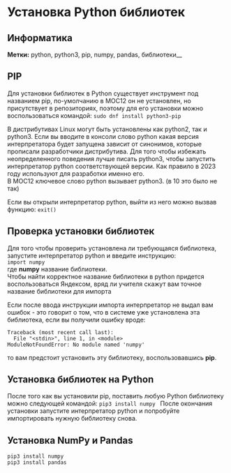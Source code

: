 # Установка Python библиотек
## Информатика
**Метки:** python, python3, pip, numpy, pandas, библиотеки__

## PIP
Для установки библиотек в Python существует инструмент под названием pip, по-умолчанию в МОС12 он не установлен, но присутствует в репозиториях, поэтому для его установки можно воспользоваться командой:
```sudo dnf install python3-pip```

В дистрибутивах Linux могут быть установлены как python2, так и python3. Если вы вводите в консоли слово python какая версия интерпретатора будет запущена зависит от синонимов, которые прописали разработчики дистрибутива. Для того чтобы избежать неопределенного поведения лучше писать python3, чтобы запустить интерпретатор python соответствующей версии. Как правило в 2023 году используют для разработки именно его.\
В МОС12 ключевое слово python вызывает python3. (в 10 это было не так)

Если вы открыли интерпретатор python, выйти из него можно вызвав функцию:
```exit()```

## Проверка установки библиотек
Для того чтобы проверить установлена ли требующаяся библиотека, запустите интерпретатор python и введите инструкцию:\
```import numpy```\
где __numpy__ название библиотеки.\
Чтобы найти корректное название библиотеки в python придется воспользоваться Яндексом, вряд ли учителя скажут вам точное название библиотеки для импорта

Если после ввода инструкции импорта интерпретатор не выдал вам ошибок - это говорит о том, что в системе уже установлена эта библиотека, если вы получили ошибку вроде:
```
Traceback (most recent call last):
  File "<stdin>", line 1, in <module>
ModuleNotFoundError: No module named 'numpy'
```
то вам предстоит установить эту библиотеку, воспользовавшись __pip__.


## Установка библиотек на Python
После того как вы установили pip, поставить любую Python библиотеку можно следующей командой:
```pip3 install numpy ```
После окончания установки запустите интерпретатор python и попробуйте импортировать нужную библиотеку снова.

## Установка NumPy и Pandas
```pip3 install numpy ```\
```pip3 install pandas```


